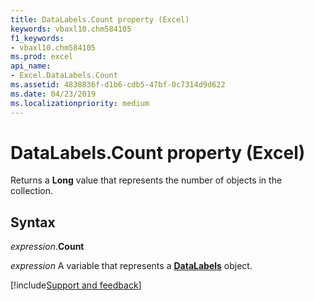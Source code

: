 ```yaml
---
title: DataLabels.Count property (Excel)
keywords: vbaxl10.chm584105
f1_keywords:
- vbaxl10.chm584105
ms.prod: excel
api_name:
- Excel.DataLabels.Count
ms.assetid: 4838836f-d1b6-cdb5-47bf-0c7314d9d622
ms.date: 04/23/2019
ms.localizationpriority: medium
---
```



# DataLabels.Count property (Excel)

Returns a **Long** value that represents the number of objects in the collection.


## Syntax

_expression_.**Count**

_expression_ A variable that represents a **[DataLabels](Excel.DataLabels(object).md)** object.




[!include[Support and feedback](~/includes/feedback-boilerplate.md)]